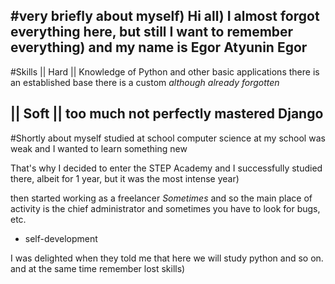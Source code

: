 #very briefly about myself)
Hi all)
I almost forgot everything here, but still I want to remember everything)
and my name is Egor
Atyunin Egor
--------------------------------------------------
#Skills
|| Hard ||
Knowledge of Python and other basic applications
there is an established base
there is a custom *although already forgotten*

|| Soft ||
 too much
not perfectly mastered
Django
--------------------------------------------------
#Shortly about myself
studied at school
computer science at my school was weak and I wanted to learn something new

That's why I decided to enter the STEP Academy
and I successfully studied there, albeit for 1 year, but it was the most intense year)

then started working as a freelancer *Sometimes*
and so the main place of activity is the chief administrator
and sometimes you have to look for bugs, etc.
+ self-development

I was delighted when they told me that here we will study python and so on.
and at the same time remember lost skills)

